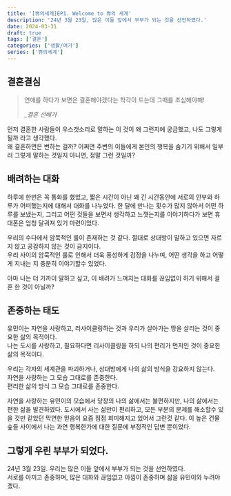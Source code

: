 ```yaml
---
title: '[쀼의세계]EP1. Welcome to 쀼의 세계'
description: '24년 3월 23일, 많은 이들 앞에서 부부가 되는 것을 선언하였다.'
date: 2024-03-31
draft: true
tags: ['결혼']
categories: ['생활/여가']
series: ['쀼의세계']
---
```

## 결혼결심 
> 연애를 하다가 보면은 결혼해야겠다는 착각이 드는데 그때를 조심해야해!
> 
> *_결혼 선배가*

먼저 결혼한 사람들이 우스갯소리로 말하는 이 것이 왜 그런지에 궁금했고, 나도 그렇게 될까 라고 생각했다.  
왜 결혼하면은 변하는 걸까? 어쩌면 주변의 이들에게 본인의 행복을 숨기기 위해서 일부러 그렇게 말하는 것일지 아니면, 정말 그런 것일까?

## 배려하는 대화
하루에 한번은 꼭 통화를 했었고, 짧은 시간이 아닌 꽤 긴 시간동안에 서로의 안부와 하루가 어떠했는지에 대해서 대화를 나누었다.
한 달에 만나는 횟수가 많지 않아서 어떤 하루를 보냈는지, 그리고 어떤 것들을 보면서 생각하고 느꼇는지를 이야기하다가 보면 휴대폰은 엄청 달궈져 있기 마련이었다.  

우리의 수다에서 암묵적인 룰이 존재하는 것 같다. 절대로 상대방이 말하고 있으면 자르지 않고 공감하지 않는 것이 금지이다.  
우리 사이의 암묵적인 룰로 인해서 더욱 풍성하게 감정을 나누며, 어떤 생각을 하고 어떻게 지내는 지 충분히 이야기할수 있었다.  

아마 나는 더 가까이 말하고 싶고, 이 배려가 느껴지는 대화를 끊임없이 하기 위해서 결혼 한 것이 아닐까?

## 존중하는 태도
유민이는 자연을 사랑하고, 리사이클링하는 것과 우리가 살아가는 땅을 살리는 것이 중요한 삶의 목적이다.    
나는 도시를 사랑하고, 필요하다면 리사이클링을 하되 나의 편리가 먼저인 것이 중요한 삶의 목적이다.  

우리는 각자의 세계관을 파괴하거나, 상대방에게 나의 삶의 방식을 강요하지 않는다.  
자연을 사랑하는 그 모습 그대로를 존중한다.  
편리한 삶의 방식 그 모습 그대로를 존중한다.  

자연을 사랑하는 유민이의 모습에서 당장의 나의 삶에서는 불편하지만, 나의 삶에서는 편한 삶을 발견하였다.
도시에서 사는 삶만이 편리하고, 모든 부분의 문제를 해소할수 있을 것만 같았던 막연한 믿음이 요즘 점점 희미해지고 있어서 그런것 같다.
이 높은 건물 숲들 사이에서 나는 과연 행복한가에 대한 질문에 부정적인 답변 뿐이었다.

## 그렇게 우린 부부가 되었다. 
24년 3월 23일. 우리는 많은 이들 앞에서 부부가 되는 것을 선언하였다.  
서로를 아끼고 존중하며, 많은 대화와 끊임없고 아낌이 존중하며 삶을 유민이와 누려야겠다.
